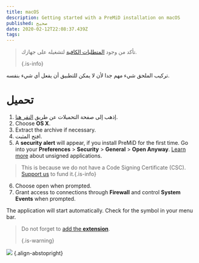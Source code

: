 ```yaml
---
title: macOS
description: Getting started with a PreMiD installation on macOS
published: صحيح
date: 2020-02-12T22:08:37.439Z
tags:
---
```


> تأكد من وجود [المتطلبات الكافية](/install/requirements) لتشغيله على جهازك. 
> 
> {.is-info}

تركيب الملحق شيء مهم جدا لأن لا يمكن للتطبيق أن يفعل أي شيء بنفسه.

# تحميل
1. إذهب إلى صفحة التحميلات عن طريق [النقر هنا](https://premid.app/downloads).
2. Choose **OS X**.
3. Extract the archive if necessary.
4. افتح المثبت.
5. A **security alert** will appear, if you install PreMiD for the first time. Go into your **Preferences** > **Security** > **General** > **Open Anyway**. [Learn more](https://support.apple.com/guide/mac-help/open-a-mac-app-from-an-unidentified-developer-mh40616/mac) about unsigned applications.
> This is because we do not have a Code Signing Certificate (CSC). [Support us](https://www.patreon.com/Timeraa) to fund it.{.is-info}
6. Choose open when prompted.
7. Grant access to connections through **Firewall** and control **System Events** when prompted.

The application will start automatically. Check for the symbol in your menu bar.

> Do not forget to [add the **extension**](/install). 
> 
> {.is-warning}

![](https://img.icons8.com/color/2x/mac-logo.png) {.align-abstopright}